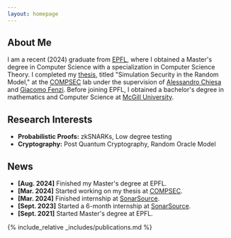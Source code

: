 ```yaml
---
layout: homepage
---
```


## About Me

I am a recent (2024) graduate from [EPFL](https://www.epfl.ch/en/), where I obtained a Master's degree in Computer Science with a specialization in Computer Science Theory. I completed my [thesis](./assets/files/m-thesis.pdf), titled "Simulation Security in the Random Model," at the [COMPSEC](https://compsec.epfl.ch/) lab under the supervision of [Alessandro Chiesa](https://ic-people.epfl.ch/~achiesa/) and [Giacomo Fenzi](https://gfenzi.io/). Before joining EPFL, I obtained a bachelor's degree in mathematics and Computer Science at [McGill University](https://www.mcgill.ca/). 

## Research Interests

- **Probabilistic Proofs:** zkSNARKs, Low degree testing
- **Cryptography:** Post Quantum Cryptography, Random Oracle Model

## News

- **[Aug. 2024]** Finished my Master's degree at EPFL.
- **[Mar. 2024]** Started working on my thesis at [COMPSEC](https://compsec.epfl.ch/).
- **[Mar. 2024]** Finished internship at [SonarSource](https://www.sonarsource.com/).
- **[Sept. 2023]** Started a 6-month internship at [SonarSource](https://www.sonarsource.com/).
- **[Sept. 2021]** Started Master's degree at EPFL.

{% include_relative _includes/publications.md %}

<!-- {% include_relative _includes/services.md %} -->
